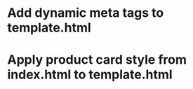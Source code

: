# Add dynamic meta tags to template.html
# Apply product card style from index.html to template.html